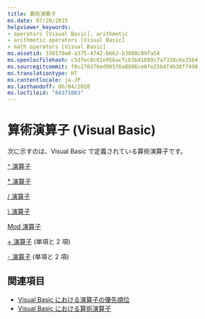 ```yaml
---
title: 算術演算子
ms.date: 07/20/2015
helpviewer_keywords:
- operators [Visual Basic], arithmetic
- arithmetic operators [Visual Basic]
- math operators [Visual Basic]
ms.assetid: 330178e0-a375-4742-b662-b3080c89fa54
ms.openlocfilehash: c5d7ec0c01e956acfcb3b41689c7a7338c6e25b4
ms.sourcegitcommit: f8c270376ed905f6a8896ce0fe25b4f4b38ff498
ms.translationtype: HT
ms.contentlocale: ja-JP
ms.lasthandoff: 06/04/2020
ms.locfileid: "84371883"
---
```

# <a name="arithmetic-operators-visual-basic"></a>算術演算子 (Visual Basic)
次に示すのは、Visual Basic で定義されている算術演算子です。  
  
 [^ 演算子](exponentiation-operator.md)  
  
 [* 演算子](multiplication-operator.md)  
  
 [/ 演算子](floating-point-division-operator.md)  
  
 [\ 演算子](integer-division-operator.md)  
  
 [Mod 演算子](mod-operator.md)  
  
 [+ 演算子](addition-operator.md) (単項と 2 項)  
  
 [- 演算子](subtraction-operator.md) (単項と 2 項)  
  
## <a name="see-also"></a>関連項目

- [Visual Basic における演算子の優先順位](operator-precedence.md)
- [Visual Basic における算術演算子](../../programming-guide/language-features/operators-and-expressions/arithmetic-operators.md)
